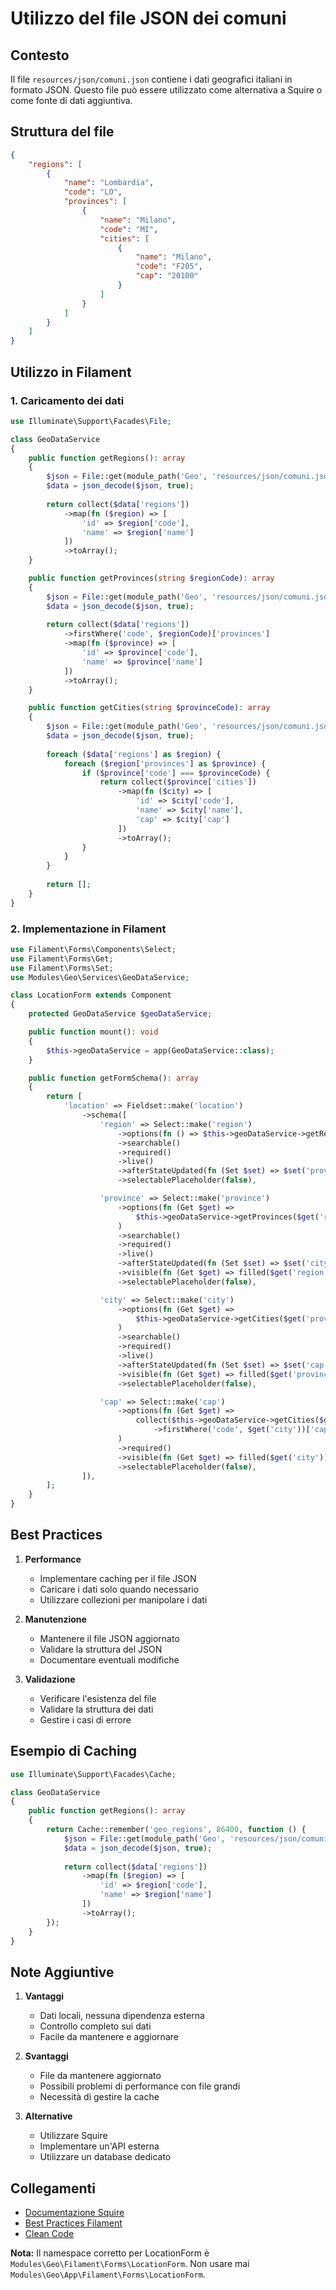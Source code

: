 # Utilizzo del file JSON dei comuni

## Contesto
Il file `resources/json/comuni.json` contiene i dati geografici italiani in formato JSON. Questo file può essere utilizzato come alternativa a Squire o come fonte di dati aggiuntiva.

## Struttura del file
```json
{
    "regions": [
        {
            "name": "Lombardia",
            "code": "LO",
            "provinces": [
                {
                    "name": "Milano",
                    "code": "MI",
                    "cities": [
                        {
                            "name": "Milano",
                            "code": "F205",
                            "cap": "20100"
                        }
                    ]
                }
            ]
        }
    ]
}
```

## Utilizzo in Filament

### 1. Caricamento dei dati
```php
use Illuminate\Support\Facades\File;

class GeoDataService
{
    public function getRegions(): array
    {
        $json = File::get(module_path('Geo', 'resources/json/comuni.json'));
        $data = json_decode($json, true);
        
        return collect($data['regions'])
            ->map(fn ($region) => [
                'id' => $region['code'],
                'name' => $region['name']
            ])
            ->toArray();
    }

    public function getProvinces(string $regionCode): array
    {
        $json = File::get(module_path('Geo', 'resources/json/comuni.json'));
        $data = json_decode($json, true);
        
        return collect($data['regions'])
            ->firstWhere('code', $regionCode)['provinces']
            ->map(fn ($province) => [
                'id' => $province['code'],
                'name' => $province['name']
            ])
            ->toArray();
    }

    public function getCities(string $provinceCode): array
    {
        $json = File::get(module_path('Geo', 'resources/json/comuni.json'));
        $data = json_decode($json, true);
        
        foreach ($data['regions'] as $region) {
            foreach ($region['provinces'] as $province) {
                if ($province['code'] === $provinceCode) {
                    return collect($province['cities'])
                        ->map(fn ($city) => [
                            'id' => $city['code'],
                            'name' => $city['name'],
                            'cap' => $city['cap']
                        ])
                        ->toArray();
                }
            }
        }
        
        return [];
    }
}
```

### 2. Implementazione in Filament
```php
use Filament\Forms\Components\Select;
use Filament\Forms\Get;
use Filament\Forms\Set;
use Modules\Geo\Services\GeoDataService;

class LocationForm extends Component
{
    protected GeoDataService $geoDataService;

    public function mount(): void
    {
        $this->geoDataService = app(GeoDataService::class);
    }

    public function getFormSchema(): array
    {
        return [
            'location' => Fieldset::make('location')
                ->schema([
                    'region' => Select::make('region')
                        ->options(fn () => $this->geoDataService->getRegions())
                        ->searchable()
                        ->required()
                        ->live()
                        ->afterStateUpdated(fn (Set $set) => $set('province', null))
                        ->selectablePlaceholder(false),

                    'province' => Select::make('province')
                        ->options(fn (Get $get) => 
                            $this->geoDataService->getProvinces($get('region'))
                        )
                        ->searchable()
                        ->required()
                        ->live()
                        ->afterStateUpdated(fn (Set $set) => $set('city', null))
                        ->visible(fn (Get $get) => filled($get('region')))
                        ->selectablePlaceholder(false),

                    'city' => Select::make('city')
                        ->options(fn (Get $get) => 
                            $this->geoDataService->getCities($get('province'))
                        )
                        ->searchable()
                        ->required()
                        ->live()
                        ->afterStateUpdated(fn (Set $set) => $set('cap', null))
                        ->visible(fn (Get $get) => filled($get('province')))
                        ->selectablePlaceholder(false),

                    'cap' => Select::make('cap')
                        ->options(fn (Get $get) => 
                            collect($this->geoDataService->getCities($get('province')))
                                ->firstWhere('code', $get('city'))['cap']
                        )
                        ->required()
                        ->visible(fn (Get $get) => filled($get('city')))
                        ->selectablePlaceholder(false),
                ]),
        ];
    }
}
```

## Best Practices

1. **Performance**
   - Implementare caching per il file JSON
   - Caricare i dati solo quando necessario
   - Utilizzare collezioni per manipolare i dati

2. **Manutenzione**
   - Mantenere il file JSON aggiornato
   - Validare la struttura del JSON
   - Documentare eventuali modifiche

3. **Validazione**
   - Verificare l'esistenza del file
   - Validare la struttura dei dati
   - Gestire i casi di errore

## Esempio di Caching
```php
use Illuminate\Support\Facades\Cache;

class GeoDataService
{
    public function getRegions(): array
    {
        return Cache::remember('geo_regions', 86400, function () {
            $json = File::get(module_path('Geo', 'resources/json/comuni.json'));
            $data = json_decode($json, true);
            
            return collect($data['regions'])
                ->map(fn ($region) => [
                    'id' => $region['code'],
                    'name' => $region['name']
                ])
                ->toArray();
        });
    }
}
```

## Note Aggiuntive

1. **Vantaggi**
   - Dati locali, nessuna dipendenza esterna
   - Controllo completo sui dati
   - Facile da mantenere e aggiornare

2. **Svantaggi**
   - File da mantenere aggiornato
   - Possibili problemi di performance con file grandi
   - Necessità di gestire la cache

3. **Alternative**
   - Utilizzare Squire
   - Implementare un'API esterna
   - Utilizzare un database dedicato

## Collegamenti
- [Documentazione Squire](../../Geo/docs/squire-integration.md)
- [Best Practices Filament](../../../docs/filament-best-practices.md)
- [Clean Code](../../../docs/clean-code.md)

**Nota:** Il namespace corretto per LocationForm è `Modules\Geo\Filament\Forms\LocationForm`. Non usare mai `Modules\Geo\App\Filament\Forms\LocationForm`. 
